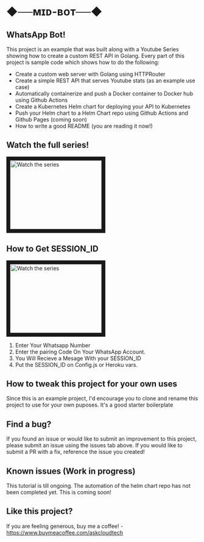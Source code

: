 # ◆──ᴍɪᴅ-ʙᴏᴛ──◆

## WhatsApp Bot!

This project is an example that was built along with a Youtube Series showing how to create a custom REST API in Golang. Every part of this project is sample code which shows how to do the following:

- Create a custom web server with Golang using HTTPRouter
- Create a simple REST API that serves Youtube stats (as an example use case)
- Automatically containerize and push a Docker container to Docker hub using Github Actions
- Create a Kubernetes Helm chart for deploying your API to Kubernetes
- Push your Helm chart to a Helm Chart repo using Github Actions and Github Pages (coming soon)
- How to write a good README (you are reading it now!)

## Watch the full series!

<a href="https://www.youtube.com/playlist?list=PLSvCAHoiHC_rqKbcu1ummWVpLTDBNZHH7" target="_blank">
<img src="http://img.youtube.com/vi/SiGxu2N9ndU/mqdefault.jpg" alt="Watch the series" width="240" height="180" border="10" />
</a>

## How to Get SESSION_ID

<a href="https://paringcode-9b409aad4967.herokuapp.com/pair" target="_blank">
<img src="http://img.youtube.com/vi/SiGxu2N9ndU/mqdefault.jpg" alt="Watch the series" width="240" height="180" border="10" />
</a>

1. Enter Your Whatsapp Number
2. Enter the pairing Code On Your WhatsApp Account.
3. You Will Recieve a Mesage With your SESSION_ID
4. Put the SESSION_ID on Config.js or Heroku vars.

## How to tweak this project for your own uses

Since this is an example project, I'd encourage you to clone and rename this project to use for your own puposes. It's a good starter boilerplate

## Find a bug?

If you found an issue or would like to submit an improvement to this project, please submit an issue using the issues tab above. If you would like to submit a PR with a fix, reference the issue you created!

## Known issues (Work in progress)

This tutorial is till ongoing. The automation of the helm chart repo has not been completed yet. This is coming soon!

## Like this project?

If you are feeling generous, buy me a coffee! - https://www.buymeacoffee.com/askcloudtech
